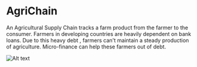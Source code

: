 # AgriChain

An Agricultural Supply Chain tracks a farm product from the farmer to the consumer. Farmers in developing countries are heavily dependent on bank loans.
Due to this heavy debt , farmers can't maintain a steady production of agriculture. Micro-finance can help these farmers out of debt.

![Alt text](https://github.com/nikhilvc1990/AgriChain/blob/master/screenshots/Farmer%20Registration%20Page.PNG?raw=true "Farmer Registration")
